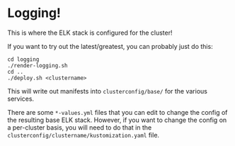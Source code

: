 # Logging!

This is where the ELK stack is configured for the cluster!

If you want to try out the latest/greatest, you can probably just do this:
```
cd logging
./render-logging.sh
cd ..
./deploy.sh <clustername>
```

This will write out manifests into `clusterconfig/base/` for the various
services.

There are some `*-values.yml` files that you can edit to change the config of the
resulting base ELK stack.  However, if you want to change the config on a per-cluster
basis, you will need to do that in the `clusterconfig/clustername/kustomization.yaml`
file.

